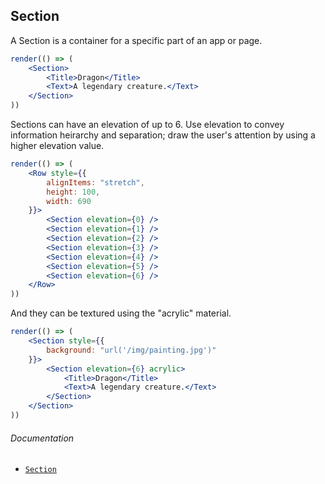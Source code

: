 ## Section

A Section is a container for a specific part of an app or page.

```jsx
render(() => (
	<Section>
		<Title>Dragon</Title>
		<Text>A legendary creature.</Text>
	</Section>
))
```

Sections can have an elevation of up to 6. Use elevation to convey information heirarchy and separation; draw the user's attention by using a higher elevation value.

```jsx
render(() => (
	<Row style={{
		alignItems: "stretch",
		height: 100,
		width: 690
	}}>
		<Section elevation={0} />
		<Section elevation={1} />
		<Section elevation={2} />
		<Section elevation={3} />
		<Section elevation={4} />
		<Section elevation={5} />
		<Section elevation={6} />
	</Row>
))
```

And they can be textured using the "acrylic" material.

```jsx
render(() => (
	<Section style={{
		background: "url('/img/painting.jpg')"
	}}>
		<Section elevation={6} acrylic>
			<Title>Dragon</Title>
			<Text>A legendary creature.</Text>
		</Section>
	</Section>
))
```

###### Documentation
- [`Section`](/wiki/modules/_components_layout_section_.html)
